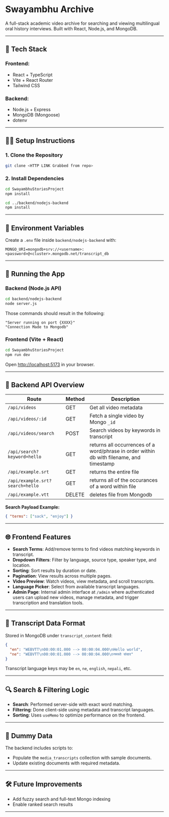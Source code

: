 # Swayambhu Archive

A full-stack academic video archive for searching and viewing multilingual oral history interviews. Built with React, Node.js, and MongoDB.

---

## 🚀 Tech Stack

### Frontend:
- React + TypeScript
- Vite + React Router
- Tailwind CSS

### Backend:
- Node.js + Express
- MongoDB (Mongoose)
- dotenv

---

## 🧑‍💻 Setup Instructions

### 1. Clone the Repository

```bash
git clone <HTTP LINK Grabbed from repo>
```

### 2. Install Dependencies

```bash
cd SwayambhuStoriesProject
npm install

cd ../backend/nodejs-backend
npm install
```

---

## 🔐 Environment Variables

Create a `.env` file inside `backend/nodejs-backend` with:

```
MONGO_URI=mongodb+srv://<username>:<password>@<cluster>.mongodb.net/transcript_db
```

---

## 🔄 Running the App

### Backend (Node.js API)

```bash
cd backend/nodejs-backend
node server.js
```

Those commands should result in the following:
    
    "Server running on port {XXXX}"
    "Connection Made to Mongodb"

### Frontend (Vite + React)

```bash
cd SwayambhuStoriesProject
npm run dev
```

Open [http://localhost:5173](http://localhost:5173) in your browser.

---

## 🧠 Backend API Overview

| Route                  | Method | Description                                      |
|------------------------|--------|--------------------------------------------------|
| `/api/videos`          | GET    | Get all video metadata                           |
| `/api/videos/:id`      | GET    | Fetch a single video by Mongo `_id`              |
| `/api/videos/search`   | POST   | Search videos by keywords in transcript          |
| `/api/search?keyword=hello`| GET| returns all occurrences of a word/phrase in order within db with filename, and timestamp|
| `/api/example.srt`      | GET    | returns the entire file|
| `/api/example.srt?search=hello`| GET |returns all of the occurances of a word within file|
| `/api/example.vtt`| DELETE |deletes file from Mongodb|

**Search Payload Example:**
```json
{ "terms": ["sack", "enjoy"] }
```

---

## 🌐 Frontend Features

- **Search Terms**: Add/remove terms to find videos matching keywords in transcript.
- **Dropdown Filters**: Filter by language, source type, speaker type, and location.
- **Sorting**: Sort results by duration or date.
- **Pagination**: View results across multiple pages.
- **Video Preview**: Watch videos, view metadata, and scroll transcripts.
- **Language Picker**: Select from available transcript languages.
- **Admin Page**: Internal admin interface at `/admin` where authenticated users can upload new videos, manage metadata, and trigger transcription and translation tools.

---



## 📁 Transcript Data Format

Stored in MongoDB under `transcript_content` field:

```json
{
  "en": "WEBVTT\n00:00:01.000 --> 00:00:04.000\nHello world",
  "ne": "WEBVTT\n00:00:01.000 --> 00:00:04.000\nनमस्ते संसार"
}
```

Transcript language keys may be `en`, `ne`, `english`, `nepali`, etc.

---

## 🔍 Search & Filtering Logic

- **Search**: Performed server-side with exact word matching.
- **Filtering**: Done client-side using metadata and transcript languages.
- **Sorting**: Uses `useMemo` to optimize performance on the frontend.

---

## 🥚 Dummy Data

The backend includes scripts to:
- Populate the `media_transcripts` collection with sample documents.
- Update existing documents with required metadata.

---

## 🛠️ Future Improvements

- Add fuzzy search and full-text Mongo indexing
- Enable ranked search results
---


    



